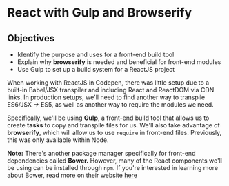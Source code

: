 # React with Gulp and Browserify

## Objectives

* Identify the purpose and uses for a front-end build tool
* Explain why **browserify** is needed and beneficial for front-end modules
* Use Gulp to set up a build system for a ReactJS project

When working with ReactJS in Codepen, there was little setup due to a built-in Babel/JSX transpiler and including React and ReactDOM via CDN links. In production setups, we'll need to find another way to transpile ES6/JSX -&gt; ES5, as well as another way to require the modules we need.

Specifically, we'll be using **Gulp**, a front-end build tool that allows us to create **tasks** to copy and transpile files for us. We'll also take advantage of **browserify**, which will allow us to use `require` in front-end files. Previously, this was only available within Node.

**Note:** There's another package manager specifically for front-end dependencies called **Bower.** However, many of the React components we'll be using can be installed through `npm`. If you're interested in learning more about Bower, read more on their website [here](http://bower.io/)

